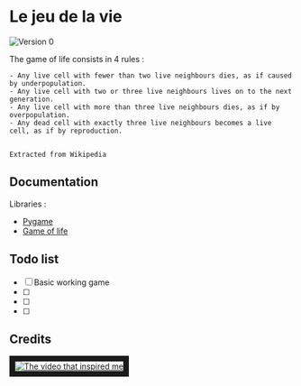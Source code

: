 # Le jeu de la vie
![Version 0](https://img.shields.io/badge/Version-0-red.svg)

The game of life consists in 4 rules :

    - Any live cell with fewer than two live neighbours dies, as if caused by underpopulation.
    - Any live cell with two or three live neighbours lives on to the next generation.
    - Any live cell with more than three live neighbours dies, as if by overpopulation.
    - Any dead cell with exactly three live neighbours becomes a live cell, as if by reproduction.
    
                                                                                 Extracted from Wikipedia


## Documentation

Libraries :
- [Pygame](http://www.pygame.org)
- [Game of life](https://en.wikipedia.org/wiki/Conway%27s_Game_of_Life)


## Todo list
- [ ] Basic working game 
- [ ] 
- [ ]
- [ ]

## Credits
<a href="https://www.youtube.com/watch?v=S-W0NX97DB0" target="_blank">
<img src="http://img.youtube.com/vi/S-W0NX97DB0/0.jpg" 
alt="The video that inspired me" border="10" /></a>